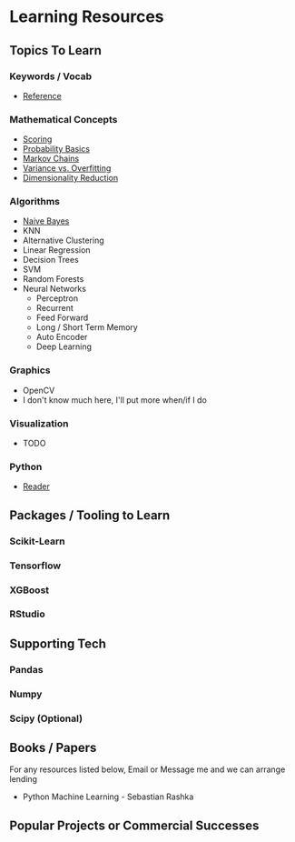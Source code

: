 # Learning Resources

## Topics To Learn
  ### Keywords / Vocab
  * [Reference](Vocab.md)

  ### Mathematical Concepts
  * [Scoring](Math/Scoring.md)
  * [Probability Basics](Math/Probability.md)
  * [Markov Chains](Math/MarkovChains.md)
  * [Variance vs. Overfitting](Math/Metrics.md)
  * [Dimensionality Reduction](Math/Dimensionality.md)

  ### Algorithms
  * [Naive Bayes](Algorithms/PDFs/NaiveBayes.pdf)
  * KNN
  * Alternative Clustering
  * Linear Regression
  * Decision Trees
  * SVM 
  * Random Forests
  * Neural Networks
    * Perceptron
    * Recurrent
    * Feed Forward
    * Long / Short Term Memory
    * Auto Encoder
    * Deep Learning

  ### Graphics
  * OpenCV
  * I don't know much here, I'll put more when/if I do

  ### Visualization
  * TODO

  ### Python
  * [Reader](Algorithms/PDFs/Python.pdf) 

## Packages / Tooling to Learn
  ### Scikit-Learn

  ### Tensorflow

  ### XGBoost

  ### RStudio

## Supporting Tech
  ### Pandas

  ### Numpy

  ### Scipy (Optional)

## Books / Papers
  For any resources listed below, Email or Message me and we can arrange lending
  * Python Machine Learning - Sebastian Rashka

## Popular Projects or Commercial Successes
